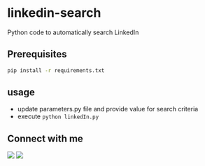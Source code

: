 # linkedin-search

Python code to automatically search LinkedIn

## Prerequisites

```bash
pip install -r requirements.txt
```

## usage

- update parameters.py file and provide value for search criteria
- execute `python linkedIn.py`

## Connect with me

[![](https://img.shields.io/badge/Find%20Me-LinkedIn-blue?style=flat-square)](https://www.linkedin.com/in/jitu028) [![](https://img.shields.io/badge/-GitHub-lightgrey)](https://github.com/jitu028)
